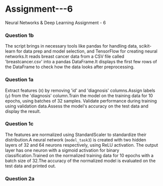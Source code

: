 # Assignment---6
Neural Networks &amp; Deep Learning Assignment - 6
### Question 1b
The script brings in necessary tools like pandas for handling data, scikit-learn for data prep and model selection, and TensorFlow for creating neural networks.It reads breast cancer data from a CSV file called 'breastcancer.csv' into a pandas DataFrame.It displays the first few rows of the DataFrame to check how the data looks after preprocessing.
### Question 1a
Extract features (`X`) by removing 'id' and 'diagnosis' columns.Assign labels (`y`) from the 'diagnosis' column.Train the model on the training data for 10 epochs, using batches of 32 samples. Validate performance during training using validation data.Assess the model's accuracy on the test data and display the result.
### Question 1c
The features are normalized using StandardScaler to standardize their distribution.A neural network (`model_task3`) is created with two hidden layers of 32 and 64 neurons respectively, using ReLU activation. The output layer has one neuron with a sigmoid activation for binary classification.Trained on the normalized training data for 10 epochs with a batch size of 32.The accuracy of the normalized model is evaluated on the test data and printed out.
### Question 2a
